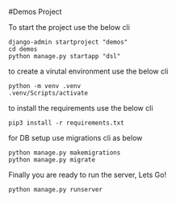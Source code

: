 #Demos Project

To start the project use the below cli 
```
django-admin startproject "demos"
cd demos
python manage.py startapp "dsl"
```
to create a virutal environment use the below cli
```
python -m venv .venv
.venv/Scripts/activate
```

to install the requirements use the below cli
```
pip3 install -r requirements.txt
```

for DB setup use migrations cli as below
```
python manage.py makemigrations
python manage.py migrate
```

Finally you are ready to run the server, Lets Go!
```
python manage.py runserver


```